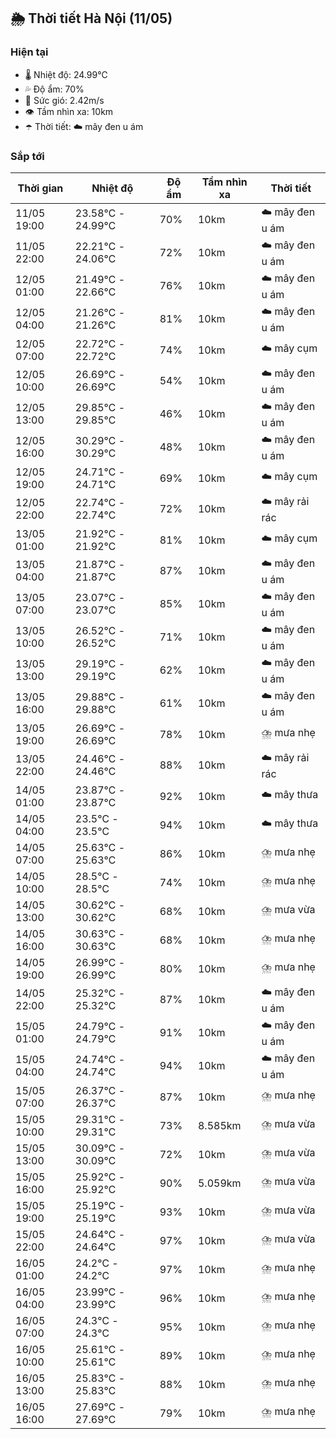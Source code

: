## 🌦️ Thời tiết Hà Nội (11/05)

### Hiện tại

- 🌡️ Nhiệt độ: 24.99℃
- 💦 Độ ẩm: 70%
- 💨 Sức gió: 2.42m/s
- 👁️ Tầm nhìn xa: 10km
- ☂️ Thời tiết: ☁️ mây đen u ám

### Sắp tới

| Thời gian | Nhiệt độ | Độ ẩm | Tầm nhìn xa | Thời tiết |
| --- | --- | --- | --- | --- |
| 11/05 19:00 | 23.58℃ - 24.99℃ | 70% | 10km | ☁️ mây đen u ám |
| 11/05 22:00 | 22.21℃ - 24.06℃ | 72% | 10km | ☁️ mây đen u ám |
| 12/05 01:00 | 21.49℃ - 22.66℃ | 76% | 10km | ☁️ mây đen u ám |
| 12/05 04:00 | 21.26℃ - 21.26℃ | 81% | 10km | ☁️ mây đen u ám |
| 12/05 07:00 | 22.72℃ - 22.72℃ | 74% | 10km | ☁️ mây cụm |
| 12/05 10:00 | 26.69℃ - 26.69℃ | 54% | 10km | ☁️ mây đen u ám |
| 12/05 13:00 | 29.85℃ - 29.85℃ | 46% | 10km | ☁️ mây đen u ám |
| 12/05 16:00 | 30.29℃ - 30.29℃ | 48% | 10km | ☁️ mây đen u ám |
| 12/05 19:00 | 24.71℃ - 24.71℃ | 69% | 10km | ☁️ mây cụm |
| 12/05 22:00 | 22.74℃ - 22.74℃ | 72% | 10km | ☁️ mây rải rác |
| 13/05 01:00 | 21.92℃ - 21.92℃ | 81% | 10km | ☁️ mây cụm |
| 13/05 04:00 | 21.87℃ - 21.87℃ | 87% | 10km | ☁️ mây đen u ám |
| 13/05 07:00 | 23.07℃ - 23.07℃ | 85% | 10km | ☁️ mây đen u ám |
| 13/05 10:00 | 26.52℃ - 26.52℃ | 71% | 10km | ☁️ mây đen u ám |
| 13/05 13:00 | 29.19℃ - 29.19℃ | 62% | 10km | ☁️ mây đen u ám |
| 13/05 16:00 | 29.88℃ - 29.88℃ | 61% | 10km | ☁️ mây đen u ám |
| 13/05 19:00 | 26.69℃ - 26.69℃ | 78% | 10km | ⛈️ mưa nhẹ |
| 13/05 22:00 | 24.46℃ - 24.46℃ | 88% | 10km | ☁️ mây rải rác |
| 14/05 01:00 | 23.87℃ - 23.87℃ | 92% | 10km | ☁️ mây thưa |
| 14/05 04:00 | 23.5℃ - 23.5℃ | 94% | 10km | ☁️ mây thưa |
| 14/05 07:00 | 25.63℃ - 25.63℃ | 86% | 10km | ⛈️ mưa nhẹ |
| 14/05 10:00 | 28.5℃ - 28.5℃ | 74% | 10km | ⛈️ mưa nhẹ |
| 14/05 13:00 | 30.62℃ - 30.62℃ | 68% | 10km | ⛈️ mưa vừa |
| 14/05 16:00 | 30.63℃ - 30.63℃ | 68% | 10km | ⛈️ mưa nhẹ |
| 14/05 19:00 | 26.99℃ - 26.99℃ | 80% | 10km | ⛈️ mưa nhẹ |
| 14/05 22:00 | 25.32℃ - 25.32℃ | 87% | 10km | ☁️ mây đen u ám |
| 15/05 01:00 | 24.79℃ - 24.79℃ | 91% | 10km | ☁️ mây đen u ám |
| 15/05 04:00 | 24.74℃ - 24.74℃ | 94% | 10km | ☁️ mây đen u ám |
| 15/05 07:00 | 26.37℃ - 26.37℃ | 87% | 10km | ⛈️ mưa nhẹ |
| 15/05 10:00 | 29.31℃ - 29.31℃ | 73% | 8.585km | ⛈️ mưa vừa |
| 15/05 13:00 | 30.09℃ - 30.09℃ | 72% | 10km | ⛈️ mưa vừa |
| 15/05 16:00 | 25.92℃ - 25.92℃ | 90% | 5.059km | ⛈️ mưa vừa |
| 15/05 19:00 | 25.19℃ - 25.19℃ | 93% | 10km | ⛈️ mưa vừa |
| 15/05 22:00 | 24.64℃ - 24.64℃ | 97% | 10km | ⛈️ mưa vừa |
| 16/05 01:00 | 24.2℃ - 24.2℃ | 97% | 10km | ⛈️ mưa nhẹ |
| 16/05 04:00 | 23.99℃ - 23.99℃ | 96% | 10km | ⛈️ mưa nhẹ |
| 16/05 07:00 | 24.3℃ - 24.3℃ | 95% | 10km | ⛈️ mưa nhẹ |
| 16/05 10:00 | 25.61℃ - 25.61℃ | 89% | 10km | ⛈️ mưa nhẹ |
| 16/05 13:00 | 25.83℃ - 25.83℃ | 88% | 10km | ⛈️ mưa nhẹ |
| 16/05 16:00 | 27.69℃ - 27.69℃ | 79% | 10km | ⛈️ mưa nhẹ |
